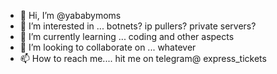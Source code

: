 - 👋 Hi, I’m @yababymoms
- 👀 I’m interested in ... botnets? ip pullers? private servers?
- 🌱 I’m currently learning ... coding and other aspects 
- 💞️ I’m looking to collaborate on ... whatever 
- 📫 How to reach me.... hit me on telegram@ express_tickets

<!---
nmays117/nmays117 is a ✨ special ✨ repository because its `README.md` (this file) appears on your GitHub profile.
You can click the Preview link to take a look at your changes.
--->
